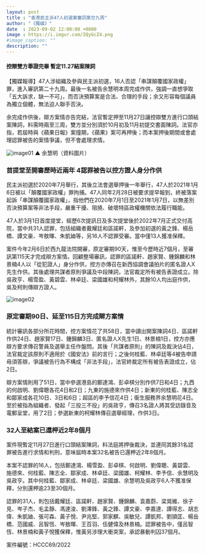 ```yaml
---
layout: post
title : "香港民主派47人初選案審訊第廿九周"
author: "《獨媒》"
date  : 2023-09-02 12:00:00 +0800
image : https://i.imgur.com/IQyGcZ4.png
#image_caption: ""
description: ""
---
```


#### 控辯雙方舉證完畢 暫定11.27結案陳詞

<!--more-->

【獨媒報導】47人涉組織及參與民主派初選，16人否認「串謀顛覆國家政權」罪，進入審訊第二十九周。最後一名被告余慧明本周完成作供，強調一直想爭取「五大訴求，缺一不可」，而否決預算案是合法、合理的手段；余又形容每個議員為獨立個體，無法迫人聯手否決。

余完成作供後，辯方案情亦告完結，法官暫定押至11月27日讓控辯雙方進行口頭結案陳詞，料需時兩至三周，雙方並分別須於10月初及11月初提交書面陳詞。法官亦指，若屆時與《蘋果日報》案撞期，《蘋果》案可再押後；而本案押後期間或會處理認罪被告的案情爭議，但不會處理求情。

![image01](https://i.imgur.com/8zqk4tI.png)
▲ 余慧明（資料圖片）


### 首提堂至開審歷時近兩年 4認罪被告以控方證人身分作供

民主派初選於2020年7月舉行，其後立法會選舉押後一年舉行，47人於2021年1月6日被以「顛覆國家政權」罪拘捕。47人同年2月28日被要求提早報到，終被落案起訴「串謀顛覆國家政權」，指他們在2020年7月1日至2021年1月7日，以無差別否決預算案等非法手段，嚴重干擾、阻撓、破壞特區政權機關依法履行職能。

47人於3月1日首度提堂，經歷6次提訊日及多次提堂後於2022年7月正式交付高院，當中共31人認罪，包括組織者戴耀廷和區諾軒，及參加初選的黃之鋒、楊岳橋、譚文豪、岑敖暉、朱凱廸等，另16人不認罪受審。當中僅13人獲准保釋。

案件今年2月6日於西九龍法院開審，原定審期90天，惟至今歷時近7個月，至審訊第115天才完成辯方案情。回顧整場審訊，認罪的區諾軒、趙家賢、鍾錦麟和林景楠4人以「從犯證人」身分作供，控方亦傳召在新西協調會議拍片的匿名證人X先生作供。其後處理共謀者原則爭議及中段陳詞，法官裁定所有被告表證成立。除吳政亨、楊雪盈、黃碧雲、林卓廷、梁國雄和柯耀林外，其餘10人均出庭作供，吳及柯則傳辯方證人。

![image02](https://i.imgur.com/CzxbPDo.png)


### 原定審期90日、延至115日方完成辯方案情

統計審訊各部分所花時間，控方案情花了共58日，當中讀出開案陳詞4日、區諾軒作供24日、趙家賢17日、鍾錦麟3日、匿名證人X先生1日、林景楠1日，控方亦應辯方要求傳召警員及選舉主任作盤問。其後「共謀者原則」的陳詞及裁決佔4日，法官裁定該原則不適用於《國安法》前的言行；之後何桂藍、林卓廷等4被告申請毋須答辯，爭議被告行為不構成「非法手段」，法官終裁定所有被告表證成立，佔2日。

辯方案情則用了51日，當中參選港島的鄭達鴻、彭卓棋分別作供7日和4日；九西的何啟明、劉偉聰各花4日和2日；九東的施德來作供4日；新東的何桂藍、陳志全和鄒家成各花10日、3日和6日；超區的李予信花4日；衞生服務界余慧明花4日。至於被指為組織者、發起「三投三不投」的吳政亨，傳召3名證人將其受訪錄音及電郵呈堂，用了2日；參選新東的柯耀林傳召選舉經理，作供3日。


### 32人至結案已還柙近2年8個月

案件現暫定11月27日進行口頭結案陳詞，料法庭將押後裁決，並連同其餘31名認罪被告進行求情和判刑，意味屆時本案32名被告已還柙近2年8個月。

本案不認罪的16人，包括鄭達鴻、楊雪盈、彭卓棋、何啟明、劉偉聰、黃碧雲、施德來、何桂藍、陳志全、鄒家成、林卓廷、梁國雄、柯耀林、李予信、余慧明及吳政亨。其中何桂藍、鄒家成、林卓廷、梁國雄、余慧明及吳政亨6人不獲准保釋，分別還柙逾23至30個月。

認罪的31人，則包括戴耀廷、區諾軒、趙家賢、鍾錦麟、袁嘉蔚、梁晃維、徐子見、岑子杰、毛孟靜、馮達浚、劉澤鋒、黃之鋒、譚文豪、李嘉達、譚得志、胡志偉、朱凱廸、張可森、黃子悅、尹兆堅、郭家麒、吳敏兒、譚凱邦、劉頴匡、楊岳橋、范國威、呂智恆、岑敖暉、王百羽、伍健偉及林景楠。認罪被告中，僅呂智恆、林景楠和黃子悅獲保釋，惟黃另涉理大衝突案，承認暴動判囚37個月。

案件編號：HCCC69/2022

<!--END-->